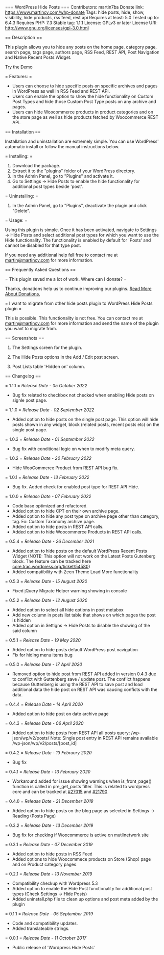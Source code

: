 === WordPress Hide Posts ===
Contributors: martin7ba
Donate link: https://www.martincv.com/whp-donate
Tags: hide posts, hide, show, visibility, hide products, rss feed, rest api
Requires at least: 5.0
Tested up to: 6.4.3
Requires PHP: 7.3
Stable tag: 1.1.1
License: GPLv3 or later
License URI: http://www.gnu.org/licenses/gpl-3.0.html

== Description ==

This plugin allows you to hide any posts on the home page, category page, search page, tags page, authors page, RSS Feed, REST API, Post Navigation and Native Recent Posts Widget.

[Try the Demo](https://demo.tastewp.com/whp-hide-posts "Demo")

= Features: =

- Users can choose to hide specific posts on specific archives and pages in WordPress as well in RSS Feed and REST API.
- Users can enable the option to show the hide functionality on Custom Post Types and hide those Custom Post Type posts on any archive and pages.
- Users can hide Woocommerce products in product categories and on the store page as well as hide products fetched by Woocommerce REST API.

== Installation ==

Installation and uninstallation are extremely simple. You can use WordPress' automatic install or follow the manual instructions below.

= Installing: =

1. Download the package.
2. Extract it to the "plugins" folder of your WordPress directory.
3. In the Admin Panel, go to "Plugins" and activate it.
4. Go to Settings -> Hide Posts to enable the hide functionality for additional post types beside 'post'.

= Uninstalling: =

1. In the Admin Panel, go to "Plugins", deactivate the plugin and click "Delete".

= Usage: =

Using this plugin is simple. Once it has been activated, navigate to Settings -> Hide Posts and select additional post types for which
you want to use the Hide functionality. The functionality is enabled by default for 'Posts' and cannot be disabled for that type post.

If you need any additional help fell free to contact me at [martin@martincv.com](mailto:martin@martincv.com) for more information.

== Frequently Asked Questions ==

= This plugin saved me a lot of work. Where can I donate? =

Thanks, donations help us to continue improving our plugins. [Read More About Donations.](https://www.martincv.com/whp-donate/)

= I want to migrate from other hide posts plugin to WordPress Hide Posts plugin =

This is possible. This functionality is not free. You can contact me at [martin@martincv.com](mailto:martin@martincv.com) for more information and send the name of the plugin you want to migrate from.

== Screenshots ==

1. The Settings screen for the plugin.

2. The Hide Posts options in the Add / Edit post screen.

3. Post Lists table 'Hidden on' column.

== Changelog ==

= 1.1.1 =
_Release Date - 05 October 2022_

- Bug fix related to checkbox not checked when enabling Hide posts on signle post page.

= 1.1.0 =
_Release Date - 02 September 2022_

- Added option to hide posts on the single post page. This option will hide posts shown in any widget, block (related posts, recent posts etc) on the single post page.

= 1.0.3 =
_Release Date - 01 September 2022_

- Bug fix with conditional logic on when to modify meta query.

= 1.0.2 =
_Release Date - 20 February 2022_

- Hide WooCommerce Product from REST API bug fix.

= 1.0.1 =
_Release Date - 13 February 2022_

- Bug fix. Added check for enabled post type for REST API Hide.

= 1.0.0 =
_Release Date - 07 February 2022_

- Code base optimized and refactored.
- Added option to hide CPT on their own archive page.
- Added option to hide any post type on archive page other than category, tag. Ex: Custom Taxonomy archive page.
- Added option to hide posts in REST API calls.
- Added option to hide Woocommerce Products in REST API calls.

= 0.5.4 =
_Release Date - 26 December 2021_

- Added option to hide posts on the default WordPress Recent Posts Widget
  (NOTE: This option will not work on the Latest Posts Gutenberg block. The feature can be tracked here [core.trac.wordpress.org/ticket/54580](https://core.trac.wordpress.org/ticket/54580))
- Added compatibility with Zeen Theme Load More functionality

= 0.5.3 =
_Release Date - 15 August 2020_

- Fixed jQuery Migrate Helper warning showing in console

= 0.5.2 =
_Release Date - 12 August 2020_

- Added option to select all hide options in post metabox
- Add new column in posts list table that shows on which pages the post is hidden
- Added option in Settigns -> Hide Posts to disable the showing of the said column

= 0.5.1 =
_Release Date - 19 May 2020_

- Added option to hide posts default WordPress post navigation
- Fix for hiding menu items bug

= 0.5.0 =
_Release Date - 17 April 2020_

- Removed option to hide post from REST API added in version 0.4.3 due to conflict with Guttenberg save / update post.
  The conflict happens because Guttenberg is using the REST API to save post and load additional data the hide post on REST API was causing conficts with the data.

= 0.4.4 =
_Release Date - 14 April 2020_

- Added option to hide post on date archive page

= 0.4.3 =
_Release Date - 06 April 2020_

- Added option to hide posts from REST API all posts query: /wp-json/wp/v2/posts/
  Note: Single post entry in REST API remains available /wp-json/wp/v2/posts/[post_id]

= 0.4.2 =
_Release Date - 13 February 2020_

- Bug fix

= 0.4.1 =
_Release Date - 13 February 2020_

- Workaround added for issue showing warnings when is_front_page() function is called in pre_get_posts filter. This is related to wordpress core and can be tracked at [#27015](https://core.trac.wordpress.org/ticket/27015) and [#21790](https://core.trac.wordpress.org/ticket/21790)

= 0.4.0 =
_Release Date - 21 December 2019_

- Added option to hide posts on the blog page as selected in Settings -> Reading (Posts Page)

= 0.3.2 =
_Release Date - 13 December 2019_

- Bug fix for checking if Woocommerce is active on mutlinetwork site

= 0.3.1 =
_Release Date - 07 December 2019_

- Added option to hide posts in RSS Feed
- Added options to hide Woocommece products on Store (Shop) page and on Product category pages

= 0.2.1 =
_Release Date - 13 November 2019_

- Compatibility checkup with Wordpress 5.3
- Added option to enable the Hide Post functionality for additional post types (Check Settings -> Hide Posts)
- Added uninstall.php file to clean up options and post meta added by the plugin

= 0.1.1 =
_Release Date - 05 September 2019_

- Code and compatibility updates.
- Added translateable strings.

= 0.0.1 =
_Release Date - 11 October 2017_

- Public release of 'Wordpress Hide Posts'
